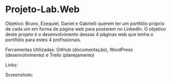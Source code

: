 # Projeto-Lab.Web

Objetivo: Bruno, Ezequiel, Daniel e Gabrielli querem ter um portfólio próprio de cada um em forma de página web para postarem no LinkedIn. O objetivo deste projeto é o desenvolvimento dessas 4 páginas web que tenha o portifólio para estes 4 profissionais. 

Ferramentas Utilizadas: GitHub (documentação), WordPress (desenvolvimento) e Trello (planejamento)

Links:

Screenshots:
